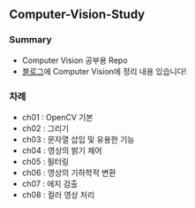 ## Computer-Vision-Study

### Summary
- Computer Vision 공부용 Repo
- <a href="https://pupbani.tistory.com/">블로그</a>에 Computer Vision에 정리 내용 있습니다! 

### 차례
- ch01 : OpenCV 기본
- ch02 : 그리기
- ch03 : 문자열 삽입 및 유용한 기능
- ch04 : 영상의 밝기 제어
- ch05 : 필터링
- ch06 : 영상의 기하학적 변환
- ch07 : 에지 검출
- ch08 : 컬러 영상 처리